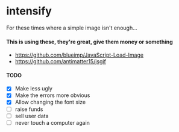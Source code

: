 # intensify
For these times where a simple image isn't enough...

#### This is using these, they're great, give them money or something
* https://github.com/blueimp/JavaScript-Load-Image
* https://github.com/antimatter15/jsgif

#### TODO
* [x] Make less ugly
* [x] Make the errors more obvious
* [x] Allow changing the font size
* [ ] raise funds
* [ ] sell user data
* [ ] never touch a computer again
